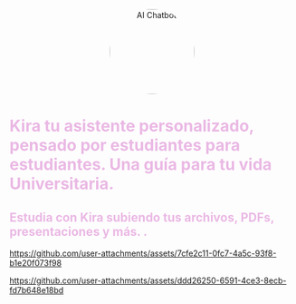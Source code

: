 <p align="center">
  <img src="https://i.ibb.co/CV07hkZ/3d-augmented-graphical-elements-pertaining-female-ai-chatbot-553012-30696.png" width="150" height="150" style="border-radius: 50%;" alt="AI Chatbot">
</p>

<h1 style="color: #EAB8E4;">Kira tu asistente personalizado, pensado por estudiantes para estudiantes. Una guía para tu vida Universitaria.</h1> 

<h2 style="color: #EAB8E4;">Estudia con Kira subiendo tus archivos, PDFs, presentaciones y más.
.</h2>

https://github.com/user-attachments/assets/7cfe2c11-0fc7-4a5c-93f8-b1e20f073f98

https://github.com/user-attachments/assets/ddd26250-6591-4ce3-8ecb-fd7b648e18bd











